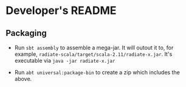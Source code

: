 # Developer's README

## Packaging

* Run `sbt assembly` to assemble a mega-jar. It will outout it to, for example, `radiate-scala/target/scala-2.11/radiate-x.jar`. It's executable via `java -jar radiate-x.jar`

* Run `abt universal:package-bin` to create a zip which includes the above.

